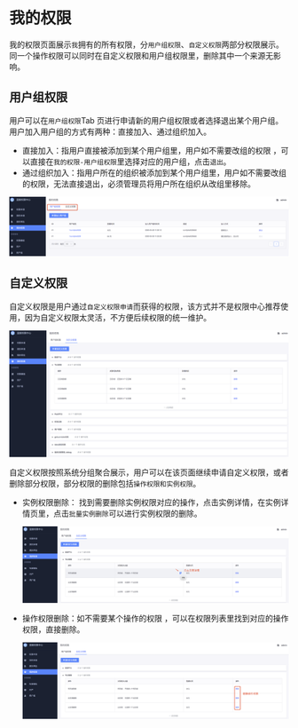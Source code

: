# 我的权限

我的权限页面展示`我`拥有的所有权限，分`用户组权限`、`自定义权限`两部分权限展示。同一个操作权限可以同时在自定义权限和用户组权限里，删除其中一个来源无影响。

## 用户组权限

用户可以在`用户组权限`Tab 页进行申请新的用户组权限或者选择退出某个用户组。用户加入用户组的方式有两种：直接加入、通过组织加入。

- 直接加入：指用户直接被添加到某个用户组里，用户如不需要改组的权限 ，可以直接在`我的权限-用户组权限`里选择对应的用户组，点击`退出`。
- 通过组织加入：指用户所在的组织被添加到某个用户组里，用户如不需要改组的权限，无法直接退出，必须管理员将用户所在组织从改组里移除。

![image-20200921173341272](MyPermissions/image-20200921173341272.png)

## 自定义权限

自定义权限是用户通过`自定义权限申请`而获得的权限，该方式并不是权限中心推荐使用，因为自定义权限太灵活，不方便后续权限的统一维护。

![image-20200921174145077](MyPermissions/image-20200921174145077.png)

自定义权限按照系统分组聚合展示，用户可以在该页面继续申请自定义权限，或者删除部分权限，部分权限的删除包括`操作权限和实例权限`。

- 实例权限删除： 找到需要删除实例权限对应的操作，点击实例详情，在实例详情页里，点击`批量实例删除`可以进行实例权限的删除。

  ![image-20200921175630775](MyPermissions/image-20200921175630775.png)

- 操作权限删除：如不需要某个操作的权限 ，可以在权限列表里找到对应的操作权限，直接删除。

  ![image-20200921180052660](MyPermissions/image-20200921180052660.png)

  